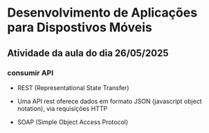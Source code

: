 # Desenvolvimento de Aplicações para Dispostivos Móveis
## Atividade da aula do dia 26/05/2025
### consumir API
* REST (Representational State Transfer)
- Uma API rest oferece dados em formato JSON (javascript object notation), via requisições HTTP
* SOAP (Simple Object Access Protocol)